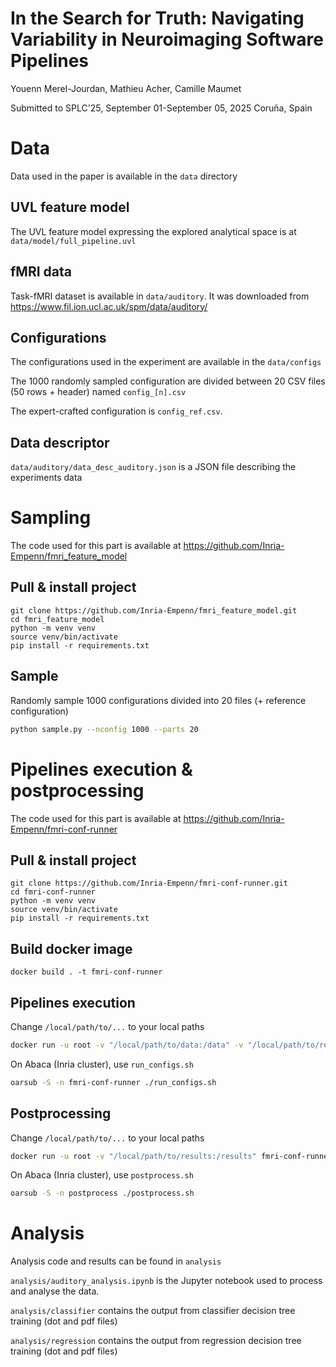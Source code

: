 # In the Search for Truth: Navigating Variability in Neuroimaging Software Pipelines
Youenn Merel-Jourdan, Mathieu Acher, Camille Maumet

Submitted to SPLC'25, September 01-September 05, 2025 Coruña, Spain

# Data

Data used in the paper is available in the `data` directory

## UVL feature model

The UVL feature model expressing the explored analytical space is at `data/model/full_pipeline.uvl` 

## fMRI data

Task-fMRI dataset is available in `data/auditory`. It was downloaded from https://www.fil.ion.ucl.ac.uk/spm/data/auditory/

## Configurations

The configurations used in the experiment are available in the `data/configs`

The 1000 randomly sampled configuration are divided between 20 CSV files (50 rows + header) named `config_[n].csv`

The expert-crafted configuration is `config_ref.csv`.

## Data descriptor

`data/auditory/data_desc_auditory.json` is a JSON file describing the experiments data

# Sampling

The code used for this part is available at https://github.com/Inria-Empenn/fmri_feature_model

## Pull & install project
``` shell
git clone https://github.com/Inria-Empenn/fmri_feature_model.git
cd fmri_feature_model
python -m venv venv
source venv/bin/activate
pip install -r requirements.txt
```

## Sample
Randomly sample 1000 configurations divided into 20 files (+ reference configuration)
``` sh
python sample.py --nconfig 1000 --parts 20
```

# Pipelines execution & postprocessing

The code used for this part is available at https://github.com/Inria-Empenn/fmri-conf-runner

## Pull & install project
``` shell
git clone https://github.com/Inria-Empenn/fmri-conf-runner.git
cd fmri-conf-runner
python -m venv venv
source venv/bin/activate
pip install -r requirements.txt
```

## Build docker image
``` shell
docker build . -t fmri-conf-runner
```

## Pipelines execution

Change `/local/path/to/...` to your local paths
``` sh
docker run -u root -v "/local/path/to/data:/data" -v "/local/path/to/results:/results" -v "/local/path/to/workdir:/work" -v "/local/path/to/configs:/configs" fmri-conf-runner python -u run.py --configs "/configs/config.csv" --data /data/data_desc.json --ref /configs/config_ref.csv
```

On Abaca (Inria cluster), use `run_configs.sh`
```sh
oarsub -S -n fmri-conf-runner ./run_configs.sh
```

## Postprocessing

Change `/local/path/to/...` to your local paths
``` sh
docker run -u root -v "/local/path/to/results:/results" fmri-conf-runner python -u postprocess.py --results "/results"
```

On Abaca (Inria cluster), use `postprocess.sh`
```sh
oarsub -S -n postprocess ./postprocess.sh
```

# Analysis

Analysis code and results can be found in `analysis`

`analysis/auditory_analysis.ipynb` is the Jupyter notebook used to process and analyse the data.

`analysis/classifier` contains the output from classifier decision tree training (dot and pdf files)

`analysis/regression` contains the output from regression decision tree training (dot and pdf files)



